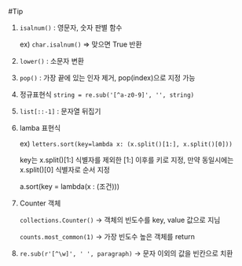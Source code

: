 #Tip

1. `isalnum()` : 영문자, 숫자 판별 함수

    ex) `char.isalnum()` => 맞으면 True 반환
   

2. `lower()` : 소문자 변환


3. `pop()` : 가장 끝에 있는 인자 제거, pop(index)으로 지정 가능


4. 정규표현식
   `string = re.sub('[^a-z0-9]', '', string)`
   

5. `list[::-1]` : 문자열 뒤집기 


6. lamba 표현식 
   
   ex) `letters.sort(key=lambda x: (x.split()[1:], x.split()[0]))`

   key는 x.split()[1:] 식별자를 제외한 [1:] 이후를 키로 지정, 만약 동일시에는 x.split()[0] 식별자로 순서 지정

   a.sort(key = lambda(x : (조건)))


7. Counter 객체

   `collections.Counter()` -> 객체의 빈도수를 key, value 값으로 지님

   `counts.most_common(1)` -> 가장 빈도수 높은 객체를 return


8. `re.sub(r'[^\w]', ' ', paragraph)` -> 문자 이외의 값을 빈칸으로 치환